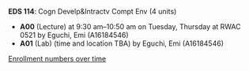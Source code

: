 **EDS 114**: Cogn Develp&Intractv Compt Env (4 units)

- **A00** (Lecture) at 9:30 am–10:50 am on Tuesday, Thursday at RWAC 0521 by Eguchi, Emi (A16184546)
- **A01** (Lab) (time and location TBA) by Eguchi, Emi (A16184546)

[Enrollment numbers over time](./EDS114.tsv)
